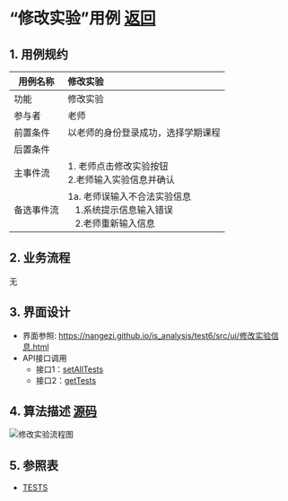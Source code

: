 # “修改实验”用例 [返回](../README.md)

## 1. 用例规约

|用例名称|修改实验|
|-------|:-------------|
|功能|修改实验|
|参与者|老师|
|前置条件| 以老师的身份登录成功，选择学期课程|
|后置条件||
|主事件流| 1. 老师点击修改实验按钮<br/>2.老师输入实验信息并确认|
|备选事件流|1a. 老师误输入不合法实验信息 <br/>&nbsp;&nbsp; 1.系统提示信息输入错误<br/> &nbsp;&nbsp; 2.老师重新输入信息|

## 2. 业务流程
无 

## 3. 界面设计
- 界面参照: https://nangezi.github.io/is_analysis/test6/src/ui/修改实验信息.html
- API接口调用
    - 接口1：[setAllTests](../接口/setAllTests.md)
    - 接口2：[getTests](../接口/getTests.md)

## 4. 算法描述 [源码](../src/修改实验流程图.puml)
![修改实验流程图](../images/修改实验流程图.png)
    
## 5. 参照表

- [TESTS](../数据库设计.md/#TESTS)
